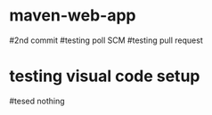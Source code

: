 # maven-web-app
#2nd commit
#testing poll SCM
#testing pull request
# testing visual code setup
#tesed nothing
